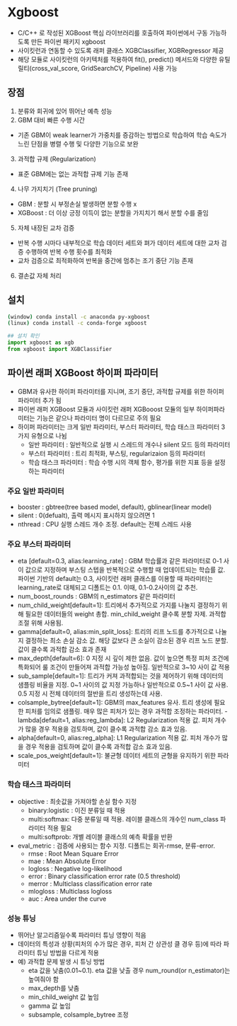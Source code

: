 # Xgboost
- C/C++ 로 작성된 XGBoost 핵심 라이브러리를 호출하여 파이썬에서 구동 가능하도록 만든 파이썬 패키지 xgboost 
- 사이킷런과 연동할 수 있도록 래퍼 클래스 XGBClassifier, XGBRegressor 제공
- 해당 모듈로 사이킷런의 아키텍처를 적용하여 fit(), predict() 메서드와 다양한 유틸릴티(cross_val_score, GridSearchCV, Pipeline) 사용 가능 

## 장점
1. 분류와 회귀에 있어 뛰어난 예측 성능
2. GBM 대비 빠른 수행 시간 
- 기존 GBM이 weak learner가 가중치를 증감하는 방법으로 학습하여 학습 속도가 느린 단점을 병렬 수행 및 다양한 기능으로 보완 
3. 과적합 규제 (Regularization) 
- 표준 GBM에는 없는 과적합 규제 기능 존재 
4. 나무 가지치기 (Tree pruning) 
- GBM : 분할 시 부정손실 발생하면 분할 수행 x 
- XGBoost : 더 이상 긍정 이득이 없는 분할을 가지치기 해서 분할 수를 줄임 
5. 자체 내장된 교차 검증 
- 반복 수행 시마다 내부적으로 학습 데이터 세트와 펴가 데이터 세트에 대한 교차 검증 수행하여 반복 수행 횟수를 최적화 
- 교차 검증으로 최적화하여 반복을 중간에 멈추는 조기 중단 기능 존재 
6. 결손값 자체 처리 

## 설치 
```bash
(window) conda install -c anaconda py-xgboost
(linux) conda install -c conda-forge xgboost
```
```python
## 설치 확인
import xgboost as xgb
from xgboost import XGBClassifier
```
## 파이썬 래퍼 XGBoost 하이퍼 파라미터 
- GBM과 유사한 하이퍼 파라미터를 지니며, 조기 중단, 과적합 규제를 위한 하이퍼 파라미터 추가 됨 
- 파이썬 래퍼 XGBoost 모듈과 사이킷런 래퍼 XGBooost 모듈의 일부 하이퍼파라미터는 기능은 같으나 파라미터 명이 다르므로 주의 필요 
- 하이퍼 파라미터는 크게 일반 파라미터, 부스터 파라미터, 학습 태스크 파라미터 3가지 유형으로 나뉨
    - 일반 파라미터 : 일반적으로 실행 시 스레드의 개수나 silent 모드 등의 파라미터
    - 부스터 파라미터 : 트리 최적화, 부스팅, regularizaion 등의 파라미터 
    - 학습 태스크 파라미터 : 학습 수행 시의 객체 함수, 평가를 위한 지표 등을 설정하는 파라미터
### 주요 일반 파라미터 
- booster : gbtree(tree based model, default), gblinear(linear model)
- silent : 0(defualt), 출력 메시지 표시하지 않으려면 1
- nthread : CPU 실행 스레드 개수 조정. default는 전체 스레드 사용 
### 주요 부스터 파라미터 
- eta [default=0.3, alias:learning_rate] : GBM 학습률과 같은 파라미터로 0-1 사이 값으로 지정하며 부스팅 스텝을 반복적으로 수행할 때 업데이트되는 학습률 값. 파이썬 기반의 default는 0.3, 사이킷런 래퍼 클래스를 이용할 때 파라미터는 learning_rate로 대체되고 디폴트는 0.1. 이때, 0.1-0.2사이의 값 추천.
- num_boost_rounds : GBM의 n_estimators 같은 파라미터 
- num_child_weight[default=1]: 트리에서 추가적으로 가지를 나눌지 결정하기 위해 필요한 데이터들의 weight 총합. min_child_weight 클수록 분할 자제. 과적합 조절 위해 사용됨. 
- gamma[default=0, alias:min_split_loss]: 트리의 리프 노드를 추가적으로 나눌지 결정하는 최소 손실 감소 값. 해당 값보다 큰 소실이 감소된 경우 리프 노드 분할. 값이 클수록 과적합 감소 효과 존재 
- max_depth[default=6]: 0 지정 시 깊이 제한 없음. 값이 높으면 특정 피처 조건에 특화되어 룰 조건이 만들어져 과적합 가능성 높아짐. 일반적으로 3~10 사이 값 적용 
- sub_sample[default=1]: 트리가 커져 과적합되는 것을 제어하기 위해 데이터의 샘플링 비율을 지정. 0~1 사이의 값 지정 가능하나 일반적으로 0.5~1 사이 값 사용. 0.5 지정 시 전체 데이터의 절반을 트리 생성하는데 사용. 
- colsample_bytree[default=1]: GBM의 max_features 유사. 트리 생성에 필요한 피처를 임의로 샘플링. 매우 많은 피처가 있는 경우 과적합 조정하는 파라미터. 
-lambda[default=1, alias:reg_lambda]: L2 Regularization 적용 값. 피처 개수가 많을 경우 적용을 검토하며, 값이 클수록 과적합 감소 효과 있음. 
- alpha[default=0, alias:reg_alpha]: L1 Regularization 적용 값. 피처 개수가 많을 경우 적용을 검토하며 값이 클수록 과적합 감소 효과 있음. 
- scale_pos_weight[default=1]: 불균형 데이터 세트의 균형을 유지하기 위한 파라미터 
### 학습 태스크 파라미터 
- objective : 최솟값을 가져야할 손실 함수 지정
    - binary:logistic : 이진 분류일 때 적용
    - multi:softmax: 다중 분류일 때 적용. 레이블 클래스의 개수인 num_class 파라미터 적용 필요 
    - multi:softprob: 개별 레이블 클래스의 예측 확률을 반환 
- eval_metric : 검증에 사용되는 함수 지정. 디폴트는 회귀-rmse, 분류-error. 
    - rmse : Root Mean Square Error
    - mae : Mean Absolute Error
    - logloss : Negative log-likelihood
    - error : Binary classification error rate (0.5 threshold)
    - merror : Multiclass classification error rate 
    - mlogloss : Multiclass logloss
    - auc : Area under the curve 

### 성능 튜닝
- 뛰어난 알고리즘일수록 파라미터 튜닝 영향이 적음
- 데이터의 특성과 상황(피처의 수가 많은 경우, 피처 간 상관성 클 경우 등)에 따라 파라미터 튜닝 방법을 다르게 적용
- 예) 과적합 문제 발생 시 튜닝 방법
    - eta 값을 낮춤(0.01~0.1). eta 값을 낮출 경우 num_round(or n_estimator)는 높여줘야 함
    - max_depth를 낮춤
    - min_child_weight 값 높임
    - gamma 값 높임
    - subsample, colsample_bytree 조정 

       

